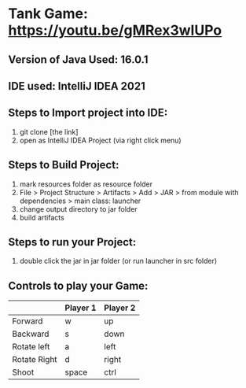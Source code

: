 # Tank Game: https://youtu.be/gMRex3wlUPo



## Version of Java Used: 16.0.1

## IDE used: IntelliJ IDEA 2021

## Steps to Import project into IDE:
1. git clone [the link]
2. open as IntelliJ IDEA Project (via right click menu)

## Steps to Build Project:
1. mark resources folder as resource folder
2. File > Project Structure > Artifacts > Add > JAR > from module with dependencies > main class: launcher
3. change output directory to jar folder
4. build artifacts
 
## Steps to run your Project:
1. double click the jar in jar folder (or run launcher in src folder)

## Controls to play your Game:

|               | Player 1 | Player 2 |
|---------------|----------|----------|
|  Forward      |   w       |    up      |
|  Backward     |    s      |      down    |
|  Rotate left  |     a     |      left    |
|  Rotate Right |      d    |       right   |
|  Shoot        |      space   |    ctrl     |

<!-- you may add more controls if you need to. -->
